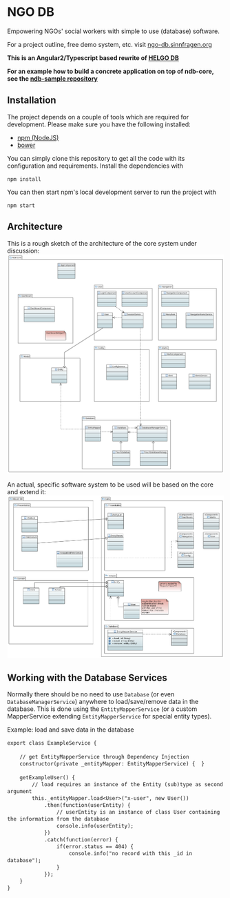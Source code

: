 # NGO DB
Empowering NGOs' social workers with simple to use (database) software.

For a project outline, free demo system, etc. visit [ngo-db.sinnfragen.org](http://ngo-db.sinnfragen.org/)

**This is an Angular2/Typescript based rewrite of [HELGO DB](https://github.com/NGO-DB/helgo_db)**

**For an example how to build a concrete application on top of ndb-core, see the [ndb-sample repository](https://github.com/NGO-DB/ndb-sample)**


## Installation
The project depends on a couple of tools which are required for development. Please make sure you have the following installed:
- [npm (NodeJS)](https://www.npmjs.org/)
- [bower](http://bower.io)

You can simply clone this repository to get all the code with its configuration and requirements.
Install the dependencies with
```
npm install
```

You can then start npm's local development server to run the project with
```
npm start
```


## Architecture
This is a rough sketch of the architecture of the core system under discussion:
![](doc/architecture_core.png)

An actual, specific software system to be used will be based on the core and extend it:
![](doc/architecture_concrete-project.png)


## Working with the Database Services

Normally there should be no need to use `Database` (or even `DatabaseManagerService`) anywhere to load/save/remove data in the database.
This is done using the `EntityMapperService` (or a custom MapperService extending `EntityMapperService` for special entity types).

Example: load and save data in the database

    export class ExampleService {
    
        // get EntityMapperService through Dependency Injection
        constructor(private _entityMapper: EntityMapperService) {  }
    
        getExampleUser() {
            // load requires an instance of the Entity (sub)type as second argument
            this._entityMapper.load<User>("x-user", new User())
                .then(function(userEntity) {
                    // userEntity is an instance of class User containing the information from the database
                    console.info(userEntity);
                })
                .catch(function(error) {
                    if(error.status == 404) {
                        console.info("no record with this _id in database");
                    }
                });
        }
    }
